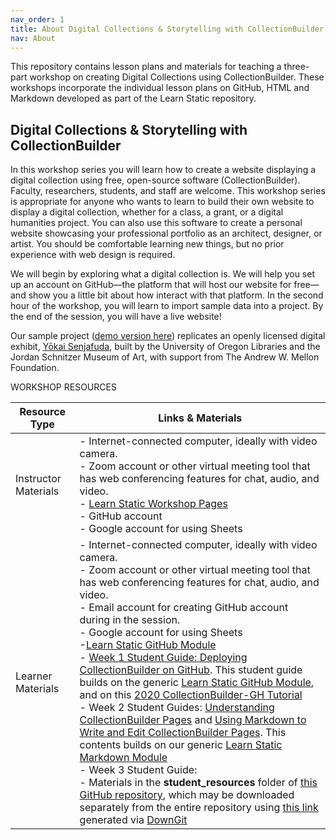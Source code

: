 ```yaml
---
nav_order: 1
title: About Digital Collections & Storytelling with CollectionBuilder
nav: About
---
```


This repository contains lesson plans and materials for teaching a three-part workshop on creating Digital Collections using CollectionBuilder. These workshops incorporate the individual lesson plans on GitHub, HTML and Markdown developed as part of the Learn Static repository.

## Digital Collections & Storytelling with CollectionBuilder

In this workshop series you will learn how to create a website displaying a digital collection using free, open-source software (CollectionBuilder). Faculty, researchers, students, and staff are welcome. This workshop series is appropriate for anyone who wants to learn to build their own website to display a digital collection, whether for a class, a grant, or a digital humanities project. You can also use this software to create a personal website showcasing your professional portfolio as an architect, designer, or artist. You should be comfortable learning new things, but no prior experience with web design is required.

We will begin by exploring what a digital collection is. We will help you set up an account on GitHub—the platform that will host our website for free—and show you a little bit about how interact with that platform. In the second hour of the workshop, you will learn to import sample data into a project. By the end of the session, you will have a live website!

Our sample project ([demo version here](https://github.com/gabrielesh/yokai-senjafuda)) replicates an openly licensed digital exhibit, [Yōkai Senjafuda](https://glam.uoregon.edu/yokaisenjafuda/page/welcome), built by the University of Oregon Libraries and the Jordan Schnitzer Museum of Art, with support from The Andrew W. Mellon Foundation.

WORKSHOP RESOURCES

| Resource Type  | Links & Materials |
| ---------------------- | ----------------- |
| Instructor Materials   | -  Internet-connected computer, ideally with video camera. <br>- Zoom account or other virtual meeting tool that has web conferencing features for chat, audio, and video.  <br>- [Learn Static Workshop Pages](https://learn-static.github.io/collectionbuilder-workshop/) <br>- GitHub account <br>- Google account for using Sheets |
| Learner Materials   | - Internet-connected computer, ideally with video camera. <br>- Zoom account or other virtual meeting tool that has web conferencing features for chat, audio, and video. <br>- Email account for creating GitHub account during in the session. <br>- Google account for using Sheets<br>-[Learn Static GitHub Module](https://github.com/learn-static/foundations-0-github)<br>- [Week 1 Student Guide: Deploying CollectionBuilder on GitHub](https://github.com/learn-static/collectionbuilder-workshop/blob/main/intro-github.md#deploying-collectionbuilder-on-github). This student guide builds on the generic [Learn Static GitHub Module](https://github.com/learn-static/foundations-0-github), and on this [2020 CollectionBuilder-GH Tutorial](https://collectionbuilder.github.io/workshop/gh/)<br>- Week 2 Student Guides: [Understanding CollectionBuilder Pages](https://github.com/learn-static/collectionbuilder-workshop/blob/main/understanding_pages.md#understanding-collectionbuilder-pages) and [Using Markdown to Write and Edit CollectionBuilder Pages](https://github.com/learn-static/collectionbuilder-workshop/blob/main/markdown.md#using-markdown-to-write-and-edit-collectionbuilder-pages). This contents builds on our generic [Learn Static Markdown Module](https://github.com/learn-static/foundations-2-markdown) <br>- Week 3 Student Guide: <br>- Materials in the **student_resources** folder of [this GitHub repository](https://github.com/learn-static/collectionbuilder-workshop), which may be downloaded separately from the entire repository using [this link](https://downgit.github.io/#/home?url=https://github.com/learn-static/collectionbuilder-workshop/tree/main/student_materials) generated via [DownGit](https://downgit.github.io/#/home) |